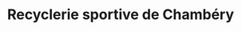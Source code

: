---
title: "Recyclerie sportive de Chambéry"
url: /bassens/recyclerie-sportive-de-chambery/
shop: charité
---